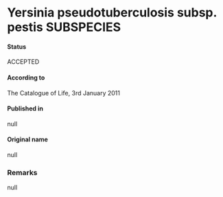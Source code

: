 # Yersinia pseudotuberculosis subsp. pestis SUBSPECIES

#### Status
ACCEPTED

#### According to
The Catalogue of Life, 3rd January 2011

#### Published in
null

#### Original name
null

### Remarks
null